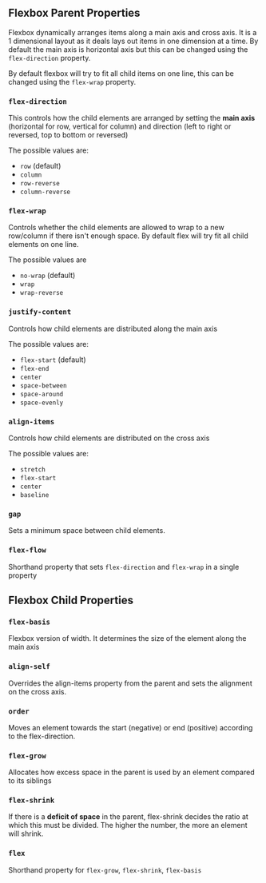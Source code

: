 ## Flexbox Parent Properties
Flexbox dynamically arranges items along a main axis and cross axis. It is a 1 dimensional layout as it deals lays out items in one dimension at a time. By default the main axis is horizontal axis but this can be changed using the `flex-direction` property.

By default flexbox will try to fit all child items on one line, this can be changed using the `flex-wrap` property.

### `flex-direction`
This controls how the child elements are arranged by setting the **main axis** (horizontal for row, vertical for column) and direction (left to right or reversed, top to bottom or reversed)

The possible values are:
- `row` (default)
- `column`
- `row-reverse`
- `column-reverse`

### `flex-wrap`
Controls whether the child elements are allowed to wrap to a new row/column if there isn't enough space. By default flex will try fit all child elements on one line.

The possible values are 
- `no-wrap` (default)
- `wrap`
- `wrap-reverse`

### `justify-content`
Controls how child elements are distributed along the main axis

The possible values are:
- `flex-start` (default)
- `flex-end`
- `center`
- `space-between`
- `space-around`
- `space-evenly`

### `align-items`
Controls how child elements are distributed on the cross axis

The possible values are:
- `stretch`
- `flex-start`
- `center`
- `baseline`

### `gap`
Sets a minimum space between child elements.

### `flex-flow`
Shorthand property that sets `flex-direction` and `flex-wrap` in a single property

## Flexbox Child Properties

### `flex-basis`
Flexbox version of width. It determines the size of the element along the main axis

### `align-self`
Overrides the align-items property from the parent and sets the alignment on the cross axis.

### `order`
Moves an element towards the start (negative) or end (positive) according to the flex-direction.

### `flex-grow`
Allocates how excess space in the parent is used by an element compared to its siblings

### `flex-shrink`
If there is a **deficit of space** in the parent, flex-shrink decides the ratio at which this must be divided. The higher the number, the more an element will shrink.

### `flex`
Shorthand property for `flex-grow`, `flex-shrink`, `flex-basis`
